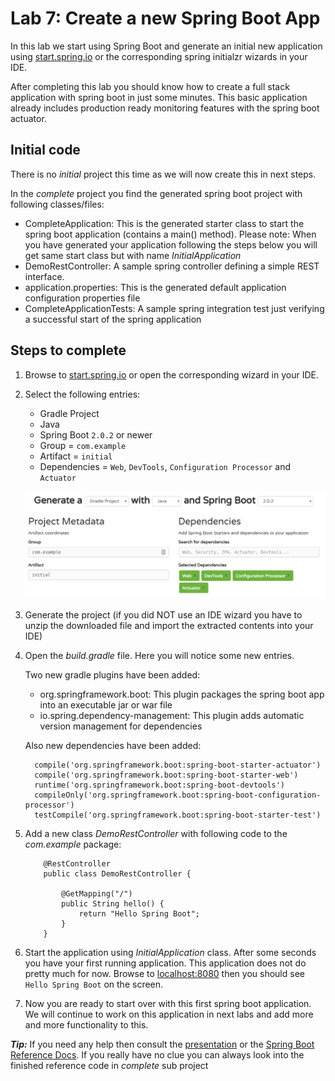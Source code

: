# Lab 7: Create a new Spring Boot App
In this lab we start using Spring Boot and generate an initial new application using [start.spring.io](https://start.spring.io)
or the corresponding spring initialzr wizards in your IDE.

After completing this lab you should know how to create a full stack application with spring boot in just some minutes.
This basic application already includes production ready monitoring features with the spring boot actuator.

## Initial code

There is no _initial_ project this time as we will now create this in next steps. 

In the _complete_ project you find the generated spring boot project with following classes/files:

* CompleteApplication: This is the generated starter class to start the spring boot application (contains a main() method).
Please note: When you have generated your application following the steps below you will get same start class but with name *InitialApplication*
* DemoRestController: A sample spring controller defining a simple REST interface.
* application.properties: This is the generated default application configuration properties file
* CompleteApplicationTests: A sample spring integration test just verifying a successful start of the spring application
 
## Steps to complete

1. Browse to [start.spring.io](https://start.spring.io) or open the corresponding wizard in your IDE. 

2. Select the following entries:
    
    * Gradle Project
    * Java
    * Spring Boot `2.0.2` or newer
    * Group = `com.example`
    * Artifact = `initial`
    * Dependencies = `Web`, `DevTools`, `Configuration Processor` and `Actuator`

    ![foo](start_spring_io.png "title")
    
3. Generate the project (if you did NOT use an IDE wizard 
you have to unzip the downloaded file and import the extracted contents into your IDE)

4. Open the *build.gradle* file. Here you will notice some new entries.

    Two new gradle plugins have been added:

    *  org.springframework.boot: This plugin packages the spring boot app into an executable jar or war file
    *  io.spring.dependency-management: This plugin adds automatic version management for dependencies
    
    Also new dependencies have been added:
    
    ``` 
      compile('org.springframework.boot:spring-boot-starter-actuator')
      compile('org.springframework.boot:spring-boot-starter-web')
      runtime('org.springframework.boot:spring-boot-devtools')
      compileOnly('org.springframework.boot:spring-boot-configuration-processor')
      testCompile('org.springframework.boot:spring-boot-starter-test')
    ``` 

5. Add a new class *DemoRestController* with following code to the *com.example* package:

    ``` 
        @RestController
        public class DemoRestController {
            
            @GetMapping("/")
            public String hello() {
                return "Hello Spring Boot";
            }
        }
    ``` 

6. Start the application using *InitialApplication* class. 
After some seconds you have your first running application. This application does not do pretty much for now.
Browse to [localhost:8080](http://localhost:8080) then you should see `Hello Spring Boot` on the screen. 

7. Now you are ready to start over with this first spring boot application. 
We will continue to work on this application in next labs and add more and more functionality to this. 

***Tip:***
If you need any help then consult the [presentation](https://andifalk.github.io/spring-basics-training/presentation/index.html) 
or the [Spring Boot Reference Docs](https://docs.spring.io/spring-boot/docs/current/reference/htmlsingle/#getting-started-first-application). 
If you really have no clue you can always look into the finished reference code in _complete_ sub project

